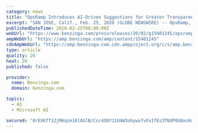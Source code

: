 ```yaml
---
category: news
title: "OpsRamp Introduces AI-Driven Suggestions for Greater Transparency and Faster Incident Remediation"
excerpt: "SAN JOSE, Calif., Feb. 25, 2020 (GLOBE NEWSWIRE) -- OpsRamp, a modern SaaS platform for hybrid infrastructure discovery, monitoring, management, and automation, today announced OpsQ Recommend Mode, an industry-leading capability for first-response and incident remediation."
publishedDateTime: 2020-02-25T08:00:00Z
webUrl: "https://www.benzinga.com/pressreleases/20/02/g15401245/opsramp-introduces-ai-driven-suggestions-for-greater-transparency-and-faster-incident-remediation"
ampWebUrl: "https://amp.benzinga.com/amp/content/15401245"
cdnAmpWebUrl: "https://amp-benzinga-com.cdn.ampproject.org/c/s/amp.benzinga.com/amp/content/15401245"
type: article
quality: 26
heat: 26
published: false

provider:
  name: Benzinga.com
  domain: benzinga.com

topics:
  - AI
  - Microsoft AI

secured: "0rEXKfT1ZjM6qsm16lAGlB/Cn/4XDYJ1U4W3obywv7vFxIfEs3TNdP0GBxsHa7gVsbMK4o148tEjzL+0FqZRq+dydna5Dx+aFVMW/cJ7MYRmye7dsRm7n/EAV0UB8kYJPE1OIwB58FabpZsCXXRyE3Z7UqgakJ7bu8Ni0JBpyiQrVCJuKr8djpibzY60hcsJ4nV63hMzSGoSTTkrT/1/ckCeF2byPVFbm3vRQDYN8Oz/ZG9azB3Cqo+p09emgryiAmxkg9AvbO6HifSXCAHbVUQIpFVcV45ybEJ1iS0J+GRLcbITQzcGvKRmrKt5KfBE;tSbXq73OyJ4IuNV/XfriJQ=="
---
```



